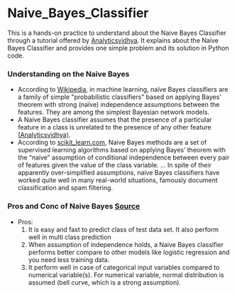 # Naive_Bayes_Classifier

This is a hands-on practice to understand about the Naive Bayes Classifier through a tutorial offered by [Analyticsvidhya](https://www.analyticsvidhya.com/blog/2017/09/naive-bayes-explained/?). It explains about the Naive Bayes Classifier and provides one simple problem and its solution in Python code.


### Understanding on the Naive Bayes

* According to [Wikipedia](https://en.wikipedia.org/wiki/Naive_Bayes_classifier), in machine learning, naïve Bayes classifiers are a family of simple "probabilistic classifiers" based on applying Bayes' theorem with strong (naïve) independence assumptions between the features. They are among the simplest Bayesian network models.
* A Naive Bayes classifier assumes that the presence of a particular feature in a class is unrelated to the presence of any other feature [(Analyticsvidhya)](https://www.analyticsvidhya.com/blog/2017/09/naive-bayes-explained/?).
* According to [scikit_learn.com](https://scikit-learn.org/stable/modules/naive_bayes.html), Naive Bayes methods are a set of supervised learning algorithms based on applying Bayes’ theorem with the “naive” assumption of conditional independence between every pair of features given the value of the class variable. ... In spite of their apparently over-simplified assumptions, naive Bayes classifiers have worked quite well in many real-world situations, famously document classification and spam filtering.

### Pros and Conc of Naive Bayes [Source](https://www.analyticsvidhya.com/blog/2017/09/naive-bayes-explained/?)
* Pros:
  1. It is easy and fast to predict class of test data set. It also perform well in multi class prediction
  2. When assumption of independence holds, a Naive Bayes classifier performs better compare to other models like logistic regression and you need less training data.
  3. It perform well in case of categorical input variables compared to numerical variable(s). For numerical variable, normal distribution is assumed (bell curve, which is a strong assumption).
